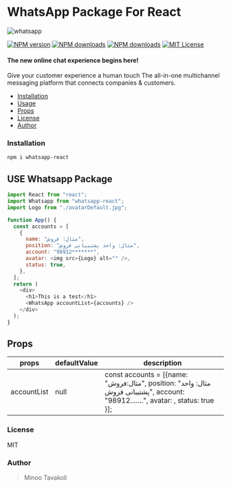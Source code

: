 # WhatsApp Package For React

![whatsapp](https://github.com/MinooTavakoli/whatsapp-react/blob/main/public/whatsapp-logo.svg)

[![NPM version][npm-version-image]][npm-url] [![NPM downloads][npm-downloads-size-image]][npm-url] [![NPM downloads][npm-downloads-image]][downloads-url] [![MIT License][license-image]][license-url]

#### The new online chat experience begins here!

Give your customer experience a human touch
The all-in-one multichannel messaging platform that connects companies & customers.

- [Installation](#installation)
- [Usage](#use-whatsapp-package)
- [Props](#props)
- [License](#license)
- [Author](#author)

### Installation

```bash
npm i whatsapp-react
```

## USE Whatsapp Package

```js
import React from "react";
import Whatsapp from "whatsapp-react";
import Logo from "./avatarDefault.jpg";

function App() {
  const accounts = [
    {
      name: "مثال: فروش",
      position: "مثال: واحد پشتیبانی فروش",
      account: "98912*******",
      avatar: <img src={Logo} alt="" />,
      status: true,
    },
  ];
  return (
    <div>
      <h1>This is a test</h1>
      <WhatsApp accountList={accounts} />
    </div>
  );
}
```

## Props

| props       | defaultValue | description                                                                                                                                               |
| ----------- | ------------ | --------------------------------------------------------------------------------------------------------------------------------------------------------- |
| accountList | null         | const accounts = [{name: "مثال:‌فروش", position: "مثال: واحد پشتیبانی فروش", account: "98912.......", avatar: <img src={Logo} alt="" />, status: true }]; |

### License

MIT

### Author

> Minoo Tavakoli

[license-image]: http://img.shields.io/npm/l/whatsapp-react.svg?style=flat
[license-url]: LICENSE
[npm-url]: https://npmjs.org/package/whatsapp-react
[npm-version-image]: http://img.shields.io/npm/v/whatsapp-react.svg?style=flat
[npm-downloads-image]: http://img.shields.io/npm/dm/whatsapp-react.svg?style=flat
[npm-downloads-size-image]: https://img.shields.io/bundlephobia/minzip/whatsapp-react.svg?style=flat
[downloads-url]: https://npmcharts.com/compare/whatsapp-react?minimal=true
